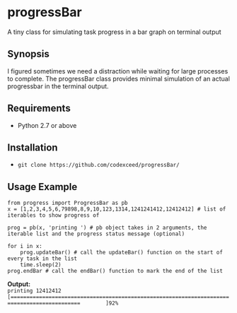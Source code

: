 # progressBar
A tiny class for simulating task progress in a bar graph on terminal output


## Synopsis
I figured sometimes we need a distraction while waiting for large processes to complete. The progressBar class provides minimal simulation of an actual progressbar in the terminal output.

## Requirements
* Python 2.7 or above

## Installation
* `git clone https://github.com/codexceed/progressBar/`

## Usage Example
``` 
from progress import ProgressBar as pb
x = [1,2,3,4,5,6,79898,8,9,10,123,1314,1241241412,12412412] # list of iterables to show progress of

prog = pb(x, 'printing ') # pb object takes in 2 arguments, the iterable list and the progress status message (optional)

for i in x:
    prog.updateBar() # call the updateBar() function on the start of every task in the list
    time.sleep(2)
prog.endBar # call the endBar() function to mark the end of the list
```
**Output:**<br>
`printing 12412412 [============================================================================================        ]92%`
